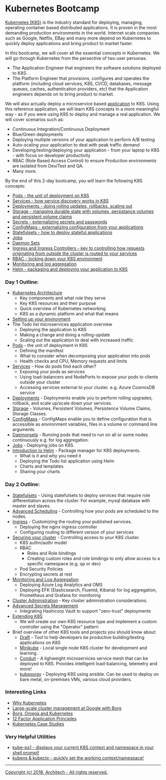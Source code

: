 # Kubernetes Bootcamp #

[Kubernetes (K8S)](https://kubernetes.io/docs/home/) is the industry standard for deploying, managing, operating container based distributed applications.  It is proven in the most demanding production environments in the world.  Internet scale companies such as Google, Netflix, EBay and many more depend on Kubernetes to quickly deploy applications and bring product to market faster.

In this bootcamp, we will cover all the essential concepts in Kubernetes. We will go through Kubernetes from the persective of two user personas.

- The Application Engineer that engineers the software solutions deployed to K8S.
- The Platform Engineer that provisions, configures and operates the platform (including cloud services, K8S, CI/CD, databases, message queues, caches, authentication providers, etc) that the Application engineers depends on to bring product to market.

We will also actually deploy a microservice based [application](./todo-app/README.md) to K8S.  Using this reference application, we will learn K8S concepts in a more meaningful way - as if you were using K8S to deploy and manage a real application.  We will cover scenarios such as:

- Continuous Integration/Continuous Deployment
- Blue/Green deployments
- Deploying multiple versions of your application to perform A/B testing
- Auto-scaling your application to deal with peak traffic demand
- Developing/testing/deploying your application - from your laptop to K8S - with focus on developer productivity
- RBAC (Role Based Access Control) to ensure Production environments are isolated from Dev/Test and QA.
- Many more.

By the end of this 2-day bootcamp, you will learn the following K8S concepts:

- [Pods - the unit of deployment on K8S](https://kubernetes.io/docs/concepts/workloads/pods/pod-overview/)
- [Services - how service discovery works in K8S](https://kubernetes.io/docs/concepts/services-networking/connect-applications-service/)
- [Deployments - doing rolling updates, rollbacks, scaling out](https://kubernetes.io/docs/concepts/workloads/controllers/deployment/)
- [Storage - managing durable state with volumes, persistance volumes and persistent volume claims](https://kubernetes.io/docs/concepts/storage/volumes/)
- [Secrets - externalizing secrets and passwords](https://kubernetes.io/docs/concepts/configuration/secret/)
- [ConfigMaps - externalizing configuration from your applications](https://kubernetes.io/docs/tasks/configure-pod-container/configmap/)
- [Statefulsets - how to deploy stateful applications](https://kubernetes.io/docs/concepts/workloads/controllers/statefulset/)
- [Jobs](https://kubernetes.io/docs/concepts/workloads/controllers/jobs-run-to-completion/)
- [Daemon Sets](https://kubernetes.io/docs/concepts/workloads/controllers/daemonset/)
- [Ingress and Ingress Controllers - key to controlling how requests originating from outside the cluster is routed to your services](https://kubernetes.io/docs/concepts/services-networking/ingress/)
- [RBAC - locking down your K8S environment](https://kubernetes.io/docs/admin/authorization/rbac/)
- [Monitoring and log aggregation](./monitoring-logging/README.md)
- [Helm - packaging and deploying your application to K8S](https://docs.helm.sh/)

### Day 1 Outline: ###

- [Kubernetes Architecture](./bootcamp/exercises/Architecture.md)
    - Key components and what role they serve
    - Key K8S resources and their purpose
    - Quick overview of Kubernetes networking
    - K8S as a dynamic platform and what that means
- [Setting up your environment](./bootcamp/exercises/README.md)
- The Todo list microservices application overview
    - Deploying the application to K8S
    - Making a change and doing a rolling-update
    - Scaling out the application to deal with increased traffic
- [Pods](./pods/README.md) - the unit of deployment in K8S
    - Defining the manifest
    - What to consider when decomposing your application into pods
    - Health checks and CPU, Memory requests and limits
- [Services](./services/README.md) - How do pods find each other?
    - Exposing your pods as services
    - Using load-balancers and NodePorts to expose your pods to clients outside your cluster
    - Accessing services external to your cluster. e.g. Azure CosmosDB service
- [Deployments](./deployments/README.md) - Deployments enable you to perform rolling upgrades, rollback, and scale up/scale down your services.
- [Storage](./storage/README.md) - Volumes, Persistent Volumes, Persistence Volume Claims, Storage Classes.
- [ConfigMaps](./configmaps/README.md) - ConfigMaps enable you to define configuration that is accessible as environment variables, files in a volume or command line arguments.
- [Daemonsets](./daemonsets/README.md) - Running pods that need to run on all or some nodes continuously e.g. for log aggregation.
- [Jobs](./jobs/README.md) - Deploying jobs on K8S.
- [Introduction to Helm](./helm/README.md) - Package manager for K8S deployments.
    - What is it and why you need it
    - Deploying the Todo list application using Helm
    - Charts and templates
    - Sharing your charts

### Day 2 Outline: ###

- [Statefulsets](./statefulsets/README.md) - Using statefulsets to deploy services that require role differentiation across the cluster.  For example, mysql database with master and slaves.
- [Advanced Scheduling](./scheduling/README.md) - Controlling how your pods are scheduled to the nodes.
- [Ingress](./ingress/README.md) - Customizing the routing your published services.
    - Deploying the nginx ingress controller
    - Configuring routing to different version of your services
- [Securing your cluster](./security/README.md) - Controlling access to your K8S cluster.
    - K8S authn/authr model
    - RBAC
        - Roles and Role bindings
        - Creating custom roles and role bindings to only allow access to a specific namespace (e.g. qa or dev)
    - Pod Security Policies
    - Encrypting secrets at rest
- [Monitoring and Log Aggregation](./monitoring-logging/README.md)
    - Deploying Azure Log Analytics and OMS
    - Deploying EFK (Elasticsearch, Fluentd, Kibana) for log aggregation, Prometheus and Grafana for monitoring
- [Cluster Administration](./cluster-admin/README.md) - Key cluster administration considerations.
- [Advanced Secrets Management](./vault/README.md)
    - Integrating Hashicorp Vault to support "zero-trust" deployments
- [Extending K8S](./operators/README.md)
    - We will create our own K8S resource type and implement a custom controller using the "Operator" pattern
- Brief overview of other K8S tools and projects you should know about:
    - [Draft](./draft/README.md) - Tool to help developers be productive building/testing applications on K8S
    - [Minikube](https://github.com/kubernetes/minikube) - Local single node K8S cluster for development and learning.
    - [Conduit](https://conduit.io/) - A lighweight microservices service mesh that can be deployed to K8S.  Provides intelligent load-balancing, telemetry and more!
    - [kubespray](https://github.com/kubernetes-incubator/kubespray) - Deploying K8S using ansible. Can be used to deploy on bare metal, on-premises VMs, various cloud providers.

### Interesting Links ###

* [Why Kubernetes](https://apprenda.com/why-kubernetes/)
* [Large-scale cluster management at Google with Borg](https://research.google.com/pubs/pub43438.html)
* [Borg, Omega and Kubernetes](https://static.googleusercontent.com/media/research.google.com/en//pubs/archive/44843.pdf)
* [12 Factor Application Principles](https://12factor.net/)
* [Kubernetes Case Studies](https://kubernetes.io/case-studies/)

### Very Helpful Utilities ###

* [kube-ps1 - displays your current K8S context and namespace in your shell prompt!](https://github.com/jonmosco/kube-ps1)
* [kubens & kubectx - quickly set the working context/namespace!](https://github.com/ahmetb/kubectx)

---

[Copyright (c) 2018, Architech - All rights reserved.](./COPYRIGHT.md)